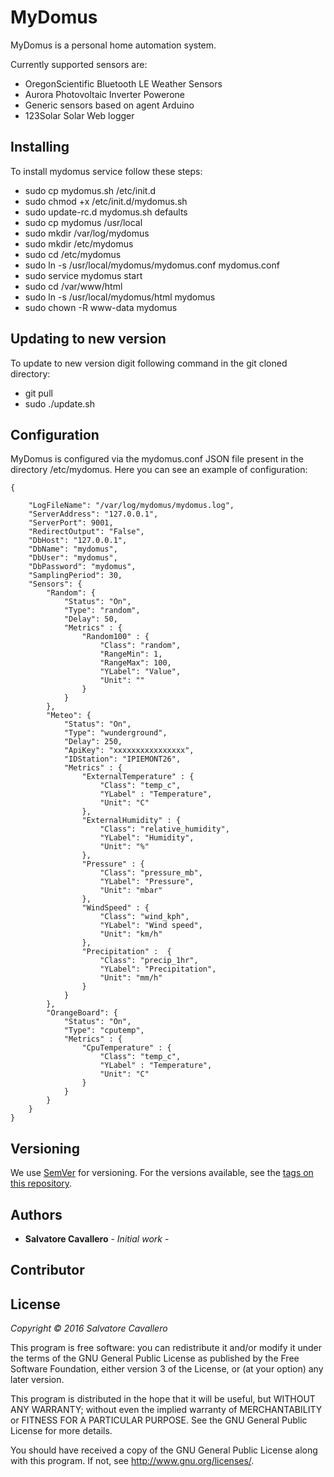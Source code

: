 # MyDomus

MyDomus is a personal home automation system. 

Currently supported sensors are:

* OregonScientific Bluetooth LE Weather Sensors
* Aurora Photovoltaic Inverter Powerone
* Generic sensors based on agent Arduino
* 123Solar Solar Web logger


## Installing

To install mydomus service follow these steps:


* sudo cp mydomus.sh /etc/init.d
* sudo chmod +x /etc/init.d/mydomus.sh
* sudo update-rc.d mydomus.sh defaults
* sudo cp mydomus /usr/local
* sudo mkdir /var/log/mydomus
* sudo mkdir /etc/mydomus
* sudo cd /etc/mydomus
* sudo ln -s /usr/local/mydomus/mydomus.conf mydomus.conf
* sudo service mydomus start
* sudo cd /var/www/html
* sudo ln -s /usr/local/mydomus/html mydomus
* sudo chown -R www-data mydomus

## Updating to new version

To update to new version digit following command in the git cloned directory:

* git pull
* sudo ./update.sh 

## Configuration

MyDomus is configured via the mydomus.conf JSON file present in the directory /etc/mydomus. Here you can see an example of 
configuration:

```
{

    "LogFileName": "/var/log/mydomus/mydomus.log",
    "ServerAddress": "127.0.0.1",
    "ServerPort": 9001,
    "RedirectOutput": "False",
    "DbHost": "127.0.0.1",
    "DbName": "mydomus",
    "DbUser": "mydomus",
    "DbPassword": "mydomus",
    "SamplingPeriod": 30,
    "Sensors": {
        "Random": {
            "Status": "On",
            "Type": "random",
            "Delay": 50,
            "Metrics" : {
                "Random100" : {
                    "Class": "random",
                    "RangeMin": 1,
                    "RangeMax": 100,
                    "YLabel": "Value",
                    "Unit": ""
                }
            }
        },
        "Meteo": {
            "Status": "On",
            "Type": "wunderground",
            "Delay": 250,
            "ApiKey": "xxxxxxxxxxxxxxxx",
            "IDStation": "IPIEMONT26",
            "Metrics" : {
                "ExternalTemperature" : {
                    "Class": "temp_c",
                    "YLabel" : "Temperature",
                    "Unit": "C"
                },
                "ExternalHumidity" : {
                    "Class": "relative_humidity",
                    "YLabel": "Humidity",
                    "Unit": "%"
                },
                "Pressure" : {
                    "Class": "pressure_mb",
                    "YLabel": "Pressure",
                    "Unit": "mbar"
                },
                "WindSpeed" : {
                    "Class": "wind_kph",
                    "YLabel": "Wind speed",
                    "Unit": "km/h"
                },
                "Precipitation" :  {
                    "Class": "precip_1hr",
                    "YLabel": "Precipitation",
                    "Unit": "mm/h"
                }
            }
        },
        "OrangeBoard": {
            "Status": "On",
            "Type": "cputemp",
            "Metrics" : {
                "CpuTemperature" : {
                    "Class": "temp_c",
                    "YLabel" : "Temperature",
                    "Unit": "C"
                }
            }
        }
    }
}
```


## Versioning

We use [SemVer](http://semver.org/) for versioning. For the versions available, see the [tags on this repository](https://github.com/scavallero/mydomus/tags). 

## Authors

* **Salvatore Cavallero** - *Initial work* - 

## Contributor

## License

_Copyright © 2016 Salvatore Cavallero_

This program is free software: you can redistribute it and/or modify
it under the terms of the GNU General Public License as published by
the Free Software Foundation, either version 3 of the License, or
(at your option) any later version.

This program is distributed in the hope that it will be useful,
but WITHOUT ANY WARRANTY; without even the implied warranty of
MERCHANTABILITY or FITNESS FOR A PARTICULAR PURPOSE.  See the
GNU General Public License for more details.

You should have received a copy of the GNU General Public License
along with this program.  If not, see <http://www.gnu.org/licenses/>.


